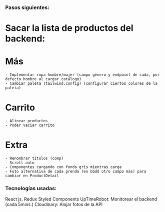 ### Pasos siguientes:

# Sacar la lista de productos del backend:

# Más

    - Implementar ropa hombre/mujer (campo género y endpoint de cada, por defecto hombre al cargar catálogo)
    - Cambiar paleta (tailwind.config) (configurar ciertos colores de la paleta)

# Carrito

    - Alinear productos
    - Poder vaciar carrito

# Extra

    - Renombrar títulos (comp)
    - Scroll auto
    - Componentes cargando con fondo gris mientras carga
    - Foto alternativa de cada prenda (en bbdd otro campo más) para cambiar en ProductDetail

### Tecnologías usadas:

React js, Redux
Styled Components
UpTimeRobot: Monitorear el backend (cada 5mins.)
Cloudinary: Alojar fotos de la API
